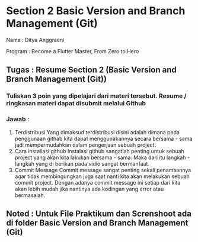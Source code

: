 # Section 2 Basic Version and Branch Management (Git)
Nama : Ditya Anggraeni

Program : Become a Flutter Master, From Zero to Hero

## Tugas : Resume Section 2 (Basic Version and Branch Management (Git))

### Tuliskan 3 poin yang dipelajari dari materi tersebut. Resume / ringkasan materi dapat disubmit melalui Github

### Jawab : 
1. Terdistribusi
Yang dimaksud terdistribusi disini adalah dimana pada penggunaan githab kita dapat menggunakannya secara bersama - sama jadi mempermudahkan dalam pengerjaan sebuah project.
2. Cara installasi github 
Instalasi github sangatlah penting untuk sebuah project yang akan kita lakukan bersama - sama. Maka dari itu langkah - langkah yang di berikan pada vidio sangat bermanfaat.
3. Commit Message
Commit message sangat penting sekali penamaannya agar tidak membingungkan juga saat nanti kita akan melakukan sebuah commit project. Dengan adanya commit message ini setiap dari kita akan lebih mudah jika nantinya ada kodingan yang error atau bermasalah. 


## Noted : Untuk File Praktikum dan Screnshoot ada di folder Basic Version and Branch Management (Git)
